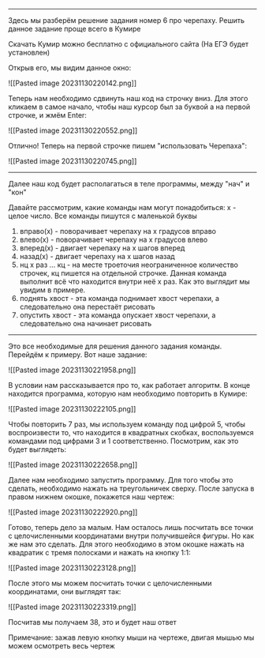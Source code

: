 ***

Здесь мы разберём решение задания номер 6 про черепаху. Решить данное задание проще всего в Кумире

Скачать Кумир можно бесплатно с официального сайта (На ЕГЭ будет установлен)

Открыв его, мы видим данное окно:

![[Pasted image 20231130220142.png]]

Теперь нам необходимо сдвинуть наш код на строчку вниз. Для этого кликаем в самое начало, чтобы наш курсор был за буквой а на первой строчке, и жмём Enter:

![[Pasted image 20231130220552.png]]

Отлично! Теперь на первой строчке пишем "использовать Черепаха":

![[Pasted image 20231130220745.png]]

***

Далее наш код будет располагаться в теле программы, между "нач" и "кон"

Давайте рассмотрим, какие команды нам могут понадобиться:
x - целое число. Все команды пишутся с маленькой буквы 
1) вправо(x) - поворачивает черепаху на x градусов вправо
2)  влево(x) - поворачивает черепаху на x градусов влево
3)  вперед(x) - двигает черепаху на x шагов вперед
4)  назад(x) - двигает черепаху на x шагов назад
5)  нц x раз ... кц - на месте троеточия неограниченное количество строчек, кц пишется на отдельной строчке. Данная команда выполнит всё что находится внутри неё x раз. Как это выглядит мы увидим в примере.
6)  поднять хвост - эта команда поднимает хвост черепахи, а следовательно она перестаёт рисовать
7)  опустить хвост - эта команда опускает хвост черепахи, а следовательно она начинает рисовать

***


Это все необходимые для решения данного задания команды. Перейдём к примеру. Вот наше задание:

![[Pasted image 20231130221958.png]]

В условии нам рассказывается про то, как работает алгоритм. В конце находится программа, которую нам необходимо повторить в Кумире:	

![[Pasted image 20231130222105.png]]

Чтобы повторить 7 раз, мы используем команду под цифрой 5, чтобы воспроизвести то, что находится в квадратных скобках, воспользуемся командами под цифрами 3 и 1 соответственно. Посмотрим, как это будет выглядеть:

![[Pasted image 20231130222658.png]]

Далее нам необходимо запустить программу. Для того чтобы это сделать, необходимо нажать на треугольничек сверху. После запуска в правом нижнем окошке, покажется наш чертеж:

![[Pasted image 20231130222920.png]]

Готово, теперь дело за малым. Нам осталось лишь посчитать все точки с целочисленными координатами внутри получившейся фигуры. Но как же нам это сделать. Для этого необходимо в этом окошке нажать на квадратик с тремя полосками и нажать на кнопку 1:1:

![[Pasted image 20231130223128.png]]

После этого мы можем посчитать точки с целочисленными координатами, они выглядят так:

![[Pasted image 20231130223319.png]]

Посчитав мы получаем 38, это и будет наш ответ

Примечание: зажав левую кнопку мыши на чертеже, двигая мышью мы можем осмотреть весь чертеж
